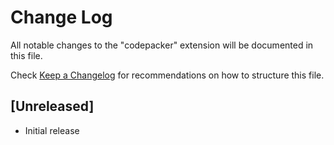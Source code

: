 # Change Log

All notable changes to the "codepacker" extension will be documented in this file.

Check [Keep a Changelog](http://keepachangelog.com/) for recommendations on how to structure this file.

## [Unreleased]

- Initial release